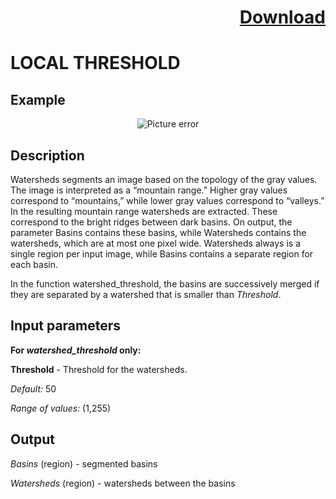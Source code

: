 # <p align="right"><a class="github-button" aria-label="Download ntkme/github-buttons on GitHub" href="https://github.com/Balluff-BVS/halconscripts/raw/master/Blob/WatershedThreshold/watershed_threshold.zip" data-icon="octicon-cloud-download">Download</a></p>

LOCAL THRESHOLD
===========
Example
---------

<p align="center">
  <img src="https://github.com/Balluff-BVS/halconscripts/blob/master/Blob/WatershedThreshold/watershed_threshold.png?raw=true" alt="Picture error">
</p>

Description
----------

Watersheds segments an image based on the topology of the gray values. The image is interpreted as a “mountain range.” Higher gray values correspond to “mountains,” while lower gray values correspond to “valleys.” In the resulting mountain range watersheds are extracted. These correspond to the bright ridges between dark basins. On output, the parameter Basins contains these basins, while Watersheds contains the watersheds, which are at most one pixel wide. Watersheds always is a single region per input image, while Basins contains a separate region for each basin.

In the function watershed_threshold, the basins are successively merged if they are separated by a watershed that is smaller than *Threshold*.

Input parameters
----------
**For *watershed_threshold* only:**

**Threshold** - Threshold for the watersheds.

*Default:* 50

*Range of values:* (1,255)
 
Output
--------

*Basins* (region) - segmented basins

*Watersheds* (region) - watersheds between the basins
